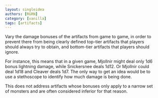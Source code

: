 ```yaml
---
layout: singleidea
authors: [RGRN]
category: [vanilla]
tags: [artifacts]
---
```

Vary the damage bonuses of the artifacts from game to game, in order to prevent
there from being clearly defined top-tier artifacts that players should always
try to obtain, and bottom-tier artifacts that players should ignore.

For instance, this means that in a given game, Mjollnir might deal only 1d6
bonus lightning damage, while Snickersnee deals 1d12. Or Mjollnir could deal
1d18 and Cleaver deals 1d7. The only way to get an idea would be to use a
stethoscope to identify how much damage is being done.

This does not address artifacts whose bonuses only apply to a narrow set of
monsters and are often considered inferior for that reason.
